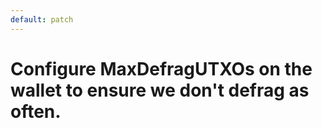 ```yaml
---
default: patch
---
```


# Configure MaxDefragUTXOs on the wallet to ensure we don't defrag as often.
